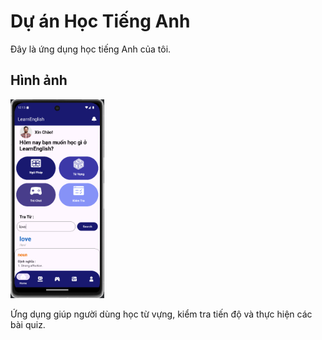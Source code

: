 # Dự án Học Tiếng Anh

Đây là ứng dụng học tiếng Anh của tôi.

## Hình ảnh
<img src="./imagehomeapp.png" alt="Giao diện chính của ứng dụng" width="150">

Ứng dụng giúp người dùng học từ vựng, kiểm tra tiến độ và thực hiện các bài quiz.
